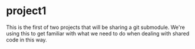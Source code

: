 # project1

This is the first of two projects that will be sharing a git submodule. We're 
using this to get familiar with what we need to do when dealing with shared
code in this way.
